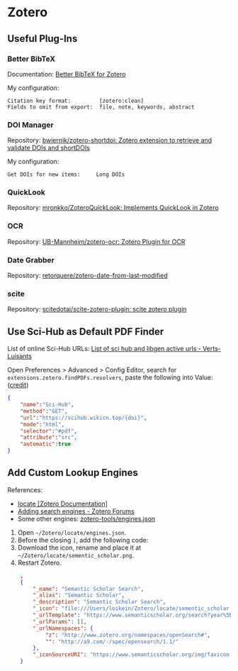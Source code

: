 # Zotero

## Useful Plug-Ins

### Better BibTeX

Documentation: [Better BibTeX for Zotero](https://retorque.re/zotero-better-bibtex/)

My configuration:

```text
Citation key format:         [zotero:clean]
Fields to omit from export:  file, note, keywords, abstract
```

### DOI Manager

Repository: [bwiernik/zotero-shortdoi: Zotero extension to retrieve and validate DOIs and shortDOIs](https://github.com/bwiernik/zotero-shortdoi)

My configuration:

```text
Get DOIs for new items:     Long DOIs
```

<!-- 
### ZotFile

Repository: [jlegewie/zotfile: Zotero plugin to manage your attachments](https://github.com/jlegewie/zotfile)
 -->

### QuickLook

Repository: [mronkko/ZoteroQuickLook: Implements QuickLook in Zotero](https://github.com/mronkko/ZoteroQuickLook)

### OCR

Repository: [UB-Mannheim/zotero-ocr: Zotero Plugin for OCR](https://github.com/UB-Mannheim/zotero-ocr)

### Date Grabber

Repository: [retorquere/zotero-date-from-last-modified](https://github.com/retorquere/zotero-date-from-last-modified/tree/master)

### scite

Repository: [scitedotai/scite-zotero-plugin: scite zotero plugin](https://github.com/scitedotai/scite-zotero-plugin)

## Use Sci-Hub as Default PDF Finder

List of online Sci-Hub URLs: [List of sci hub and libgen active urls - Verts-Luisants](https://vertsluisants.fr/index.php?article4/)

Open Preferences > Advanced > Config Editor, search for `extensions.zotero.findPDFs.resolvers`, paste the following into Value: \([credit](https://zhuanlan.zhihu.com/p/112141757)\)

```json
{
	"name":"Sci-Hub",
	"method":"GET",
	"url":"https://scihub.wikicn.top/{doi}",
	"mode":"html",
	"selector":"#pdf",
	"attribute":"src",
	"automatic":true
}
```

## Add Custom Lookup Engines

References:

- [locate \[Zotero Documentation\]](https://www.zotero.org/support/locate)
- [Adding search engines \- Zotero Forums](https://forums.zotero.org/discussion/37129/adding-search-engines)
- Some other engines: [zotero\-tools/engines.json](https://github.com/bwiernik/zotero-tools/blob/master/engines.json)

1. Open `~/Zotero/locate/engines.json`.
2. Before the closing `]`, add the following code:
3. Download the icon, rename and place it at `~/Zotero/locate/sementic_scholar.png`.
4. Restart Zotero.

```json
	,
	{
		"_name": "Semantic Scholar Search",
		"_alias": "Semantic Scholar",
		"_description": "Semantic Scholar Search",
		"_icon": "file:///Users/loikein/Zotero/locate/sementic_scholar.png",
		"_urlTemplate": "https://www.semanticscholar.org/search?year%5B0%5D={z:year?}&year%5B1%5D={z:year?}&q={z:title}&sort=relevance",
		"_urlParams": [],
		"_urlNamespaces": {
			"z": "http://www.zotero.org/namespaces/openSearch#",
			"": "http://a9.com/-/spec/opensearch/1.1/"
		},
		"_iconSourceURI": "https://www.semanticscholar.org/img/favicon.png"
	}
```
